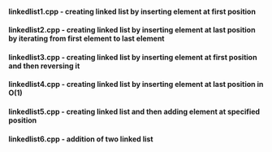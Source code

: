 #### linkedlist1.cpp - creating linked list by inserting element at first position
#### linkedlist2.cpp - creating linked list by inserting element at last position by iterating from first element to last element
#### linkedlist3.cpp - creating linked list by inserting element at first position and then reversing it
#### linkedlist4.cpp - creating linked list by inserting element at last position in O(1)
#### linkedlist5.cpp - creating linked list and then adding element at specified position
#### linkedlist6.cpp - addition of two linked list
